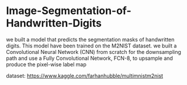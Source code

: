 # Image-Segmentation-of-Handwritten-Digits

we built a model that predicts the segmentation masks of handwritten digits. This model have been trained on
the M2NIST dataset. we built a Convolutional Neural Network (CNN) from scratch for the downsampling
path and use a Fully Convolutional Network, FCN-8, to upsample and produce the pixel-wise label map

dataset:
https://www.kaggle.com/farhanhubble/multimnistm2nist

